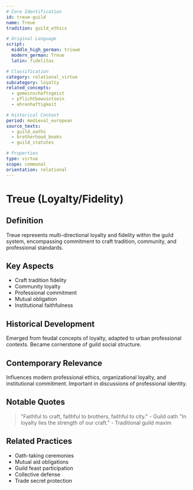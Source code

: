 ```yaml
---
# Core Identification
id: treue-guild
name: Treue
tradition: guild_ethics

# Original Language
script:
  middle_high_german: triuwe
  modern_german: Treue
  latin: fidelitas

# Classification
category: relational_virtue
subcategory: loyalty
related_concepts:
  - gemeinschaftsgeist
  - pflichtbewusstsein
  - ehrenhaftigkeit

# Historical Context
period: medieval_european
source_texts:
  - guild_oaths
  - brotherhood_books
  - guild_statutes

# Properties
type: virtue
scope: communal
orientation: relational
---
```


# Treue (Loyalty/Fidelity)

## Definition
Treue represents multi-directional loyalty and fidelity within the guild system, encompassing commitment to craft tradition, community, and professional standards.

## Key Aspects
- Craft tradition fidelity
- Community loyalty
- Professional commitment
- Mutual obligation
- Institutional faithfulness

## Historical Development
Emerged from feudal concepts of loyalty, adapted to urban professional contexts. Became cornerstone of guild social structure.

## Contemporary Relevance
Influences modern professional ethics, organizational loyalty, and institutional commitment. Important in discussions of professional identity.

## Notable Quotes
> "Faithful to craft, faithful to brothers, faithful to city." - Guild oath
> "In loyalty lies the strength of our craft." - Traditional guild maxim

## Related Practices
- Oath-taking ceremonies
- Mutual aid obligations
- Guild feast participation
- Collective defense
- Trade secret protection